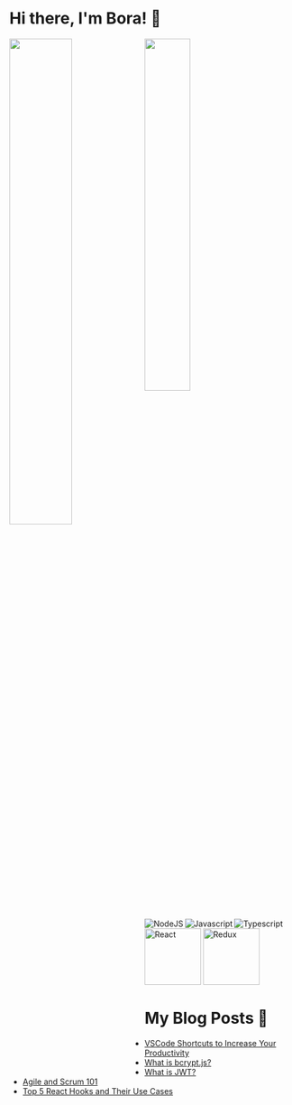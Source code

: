 # Hi there, I'm Bora! 👋

<img align='left' width='47%' src ='https://github-readme-stats.vercel.app/api?username=BraveHeart-tex&show_icons=true&theme=radical'/>
<img align='left' width='40%' src ='https://github-readme-stats.vercel.app/api/top-langs/?username=BraveHeart-tex&layout=compact'/>

<img align='left' src='https://img.shields.io/badge/node.js-6DA55F?style=for-the-badge&logo=node.js&logoColor=white' alt='NodeJS'/>
<img align='left' src='https://img.shields.io/badge/javascript-%23323330.svg?style=for-the-badge&logo=javascript&logoColor=%23F7DF1E' alt='Javascript'/>
<img src='https://img.shields.io/badge/typescript-%23007ACC.svg?style=for-the-badge&logo=typescript&logoColor=white' alt='Typescript'/>

<img src='https://img.shields.io/badge/react-%2320232a.svg?style=for-the-badge&logo=react&logoColor=%2361DAFB)'  width='100px' alt='React'/>
<img src='https://img.shields.io/badge/redux-%23593d88.svg?style=for-the-badge&logo=redux&logoColor=white'  width='100px' alt='Redux'/>

# My Blog Posts 📖

<!-- BLOG-POST-LIST:START -->
- [VSCode Shortcuts to Increase Your Productivity](https://dev.to/karaca19/vscode-shortcuts-to-increase-your-productivity-1l54)
- [What is bcrypt.js?](https://dev.to/karaca19/what-is-bcryptjs-4pla)
- [What is JWT?](https://dev.to/karaca19/what-is-jwt-1i9l)
- [Agile and Scrum 101](https://dev.to/karaca19/agile-and-scrum-101-1o3b)
- [Top 5 React Hooks and Their Use Cases](https://dev.to/karaca19/top-5-react-hooks-and-their-use-cases-2e44)
<!-- BLOG-POST-LIST:END -->
